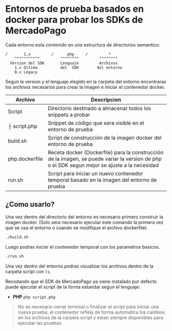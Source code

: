 # Entornos de prueba basados en docker para probar los SDKs de MercadoPago

Cada entorno esta contenido en una estructura de directorios semantico:

```
/       1.x         /      php     /         *
    ^^^^^^^^^^^         ^^^^^^^^         ^^^^^^^^
  Version del SDK       Lenguaje         Archivos 
    1.x Ultima          del  SDK        del entorno
    0.x Legacy
```

Segun la version y el lenguaje elegido en la carpeta del entorno encontraras los archivos necesarios para crear la imagen e iniciar el contenedor docker.

| Archivo           | Descripcion                               	|
|-----	|----------------	|
| Script         	| Directorio destinado a almacenar todos los snippets a probar                               	|
| ├ script.php 	| Snippet de código que sera visible en el entorno de prueba                                 	|
| build.sh       	| Script de construcción de la imagen docker del entorno de prueba                           	|
| php.dockerfile 	| Receta docker (Dockerfile) para la construcción de la imagen, se puede variar la version de php o el SDK segun mejor se ajuste a la necesidad |
| run.sh         	| Script para iniciar un nuevo contenedor temporal basado en la imagen del entorno de prueba 	|

## ¿Como usarlo?

Una vez dentro del directorio del entorno es necesario primero construir la imagen docker. (Solo sera necesario ejecutar este comando la primera vez que se usa el entorno o cuando se modifique el archivo dockerfile).

```bash
./build.sh
```

Luego podras iniciar el contenedor temporal con los parametros basicos.

```bash
./run.sh
```

Una vez dentro del entorno podras visualizar los archivos dentro de la carpeta script con `ls`.

Recodando que el SDK de MercadoPago ya viene instalado por defecto puede ejecutar el script de la forma estandar segun el lenguaje:

- **PHP**   	`php script.php`


> No es necesario cerrar terminal o finalizar el script para iniciar una nueva prueba, el contenedor refleja de forma automatica los cambios en los archivos de la carpeta script y estan siempre disponibles para ejecutar las pruebas.
